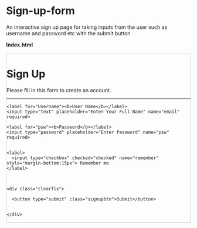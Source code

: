 # Sign-up-form
An interactive sign up page for taking inputs from the user such as username and password etc with the submit button 

******Index.html******

<!DOCTYPE html>
<html len="en" and dir="Itr">

<head>
  <meta charset="utf-8">
  <title>Sign up</title>
  <link rel="stylesheet" href="style.css">
</head>
<body>
  <form class="box" action="login.html" method="POST"></form>
<form action="action_page.php" style="border:1px solid #ccc">
  <div class="container">
    <h1>Sign Up</h1>
    <p>Please fill in this form to create an account.</p>
    <hr>

    <label for="Username"><b>User Name</b></label>
    <input type="text" placeholder="Enter Your Full Name" name="email" required>

    <label for="psw"><b>Password</b></label>
    <input type="password" placeholder="Enter Password" name="psw" required>


    <label>
      <input type="checkbox" checked="checked" name="remember" style="margin-bottom:15px"> Remember me
    </label>

   

    <div class="clearfix">
      
      <button type="submit" class="signupbtn">Submit</button>


    </div>
  </div>
  </form>
</body>
